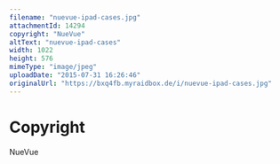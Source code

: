 ```yaml
---
filename: "nuevue-ipad-cases.jpg"
attachmentId: 14294
copyright: "NueVue"
altText: "nuevue-ipad-cases"
width: 1022
height: 576
mimeType: "image/jpeg"
uploadDate: "2015-07-31 16:26:46"
originalUrl: "https://bxq4fb.myraidbox.de/i/nuevue-ipad-cases.jpg"
---
```


# Copyright

NueVue
